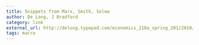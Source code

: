 ```yaml
---
title: Snippets from Marx, Smith, Solow
author: De Long, J Bradford
category: link
external_url: http://delong.typepad.com/economics_210a_spring_201/2010/01/january-27-2010-snippets-smith-marx-solow.html
tags: macro
---
```

